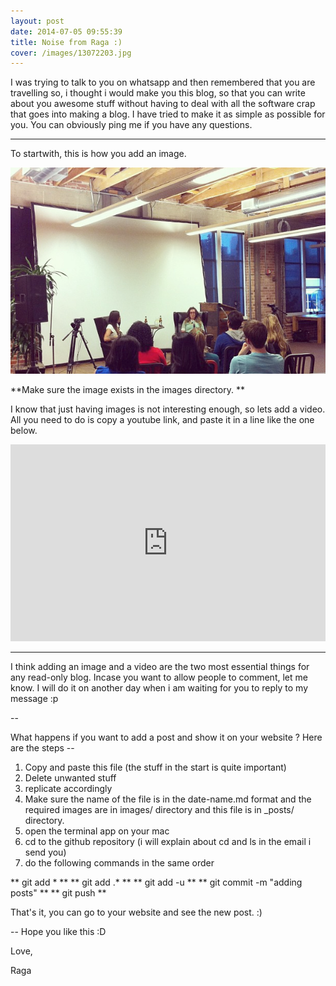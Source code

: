 ```yaml
---
layout: post
date: 2014-07-05 09:55:39
title: Noise from Raga :)
cover: /images/13072203.jpg
---
```


I was trying to talk to you on whatsapp and then remembered that you are travelling so, i thought i would make you this blog, so that you can write about you awesome stuff without having to deal with all the software crap that goes into making a blog. I have tried to make it as simple as possible for you. You can obviously ping me if you have any questions.

---

To startwith, this is how you add an image.

![Gaya](/images/13072203.png)

**Make sure the image exists in the images directory. **

I know that just having images is not interesting enough, so lets add a video. All you need to do is copy a youtube link, and paste it in a line like the one below.

<iframe width="100%" height="315" src="http://www.youtube.com/embed/N5WurXNec7E" frameborder="0" allowfullscreen></iframe>

<br />

---

I think adding an image and a video are the two most essential things for any read-only blog. Incase you want to allow people to comment, let me know. I will do it on another day when i am waiting for you to reply to my message :p

-- 

What happens if you want to add a post and show it on your website ? 
Here are the steps --
1) Copy and paste this file (the stuff in the start is quite important)<br>
2) Delete unwanted stuff<br>
3) replicate accordingly
4) Make sure the name of the file is in the date-name.md format and the required images are in images/ directory and this file is in _posts/ directory.
5) open the terminal app on your mac
6) cd to the github repository (i will explain about cd and ls in the email i send you)
7) do the following commands in the same order

** git add * **
** git add .* **
** git add -u **
** git commit -m "adding posts" **
** git push **

That's it, you can go to your website and see the new post. :)

-- 
Hope you like this :D

Love,

Raga